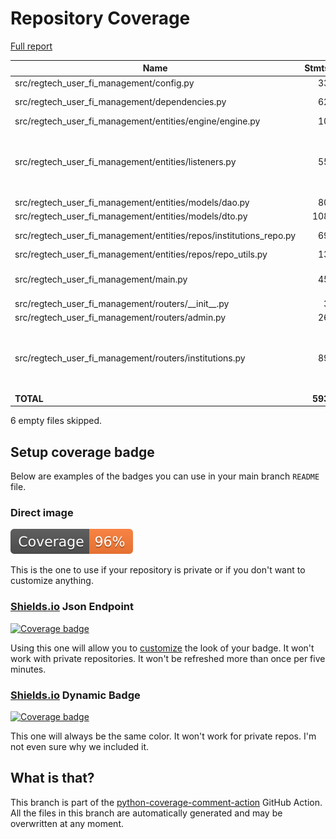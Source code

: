 # Repository Coverage

[Full report](https://htmlpreview.github.io/?https://github.com/cfpb/regtech-user-fi-management/blob/python-coverage-comment-action-data/htmlcov/index.html)

| Name                                                                   |    Stmts |     Miss |   Branch |   BrPart |   Cover |   Missing |
|----------------------------------------------------------------------- | -------: | -------: | -------: | -------: | ------: | --------: |
| src/regtech\_user\_fi\_management/config.py                            |       33 |        0 |        8 |        1 |     98% |    16->20 |
| src/regtech\_user\_fi\_management/dependencies.py                      |       62 |        2 |       26 |        3 |     94% |39, 47, 93->95 |
| src/regtech\_user\_fi\_management/entities/engine/engine.py            |       10 |        0 |        0 |        0 |    100% |           |
| src/regtech\_user\_fi\_management/entities/listeners.py                |       55 |        5 |       28 |        4 |     84% |18->13, 26->13, 40->33, 51->exit, 71-82 |
| src/regtech\_user\_fi\_management/entities/models/dao.py               |       80 |        0 |        2 |        0 |    100% |           |
| src/regtech\_user\_fi\_management/entities/models/dto.py               |      108 |        0 |       16 |        1 |     99% |    89->93 |
| src/regtech\_user\_fi\_management/entities/repos/institutions\_repo.py |       69 |        1 |       26 |        2 |     97% |84->88, 137 |
| src/regtech\_user\_fi\_management/entities/repos/repo\_utils.py        |       13 |        0 |        2 |        0 |    100% |           |
| src/regtech\_user\_fi\_management/main.py                              |       45 |       13 |        6 |        0 |     75% |25-29, 34-39, 53-54 |
| src/regtech\_user\_fi\_management/routers/\_\_init\_\_.py              |        3 |        0 |        0 |        0 |    100% |           |
| src/regtech\_user\_fi\_management/routers/admin.py                     |       26 |        0 |       20 |        0 |    100% |           |
| src/regtech\_user\_fi\_management/routers/institutions.py              |       89 |        0 |       88 |        3 |     98% |90->exit, 129->exit, 147->exit |
|                                                              **TOTAL** |  **593** |   **21** |  **222** |   **14** | **95%** |           |

6 empty files skipped.


## Setup coverage badge

Below are examples of the badges you can use in your main branch `README` file.

### Direct image

[![Coverage badge](https://raw.githubusercontent.com/cfpb/regtech-user-fi-management/python-coverage-comment-action-data/badge.svg)](https://htmlpreview.github.io/?https://github.com/cfpb/regtech-user-fi-management/blob/python-coverage-comment-action-data/htmlcov/index.html)

This is the one to use if your repository is private or if you don't want to customize anything.

### [Shields.io](https://shields.io) Json Endpoint

[![Coverage badge](https://img.shields.io/endpoint?url=https://raw.githubusercontent.com/cfpb/regtech-user-fi-management/python-coverage-comment-action-data/endpoint.json)](https://htmlpreview.github.io/?https://github.com/cfpb/regtech-user-fi-management/blob/python-coverage-comment-action-data/htmlcov/index.html)

Using this one will allow you to [customize](https://shields.io/endpoint) the look of your badge.
It won't work with private repositories. It won't be refreshed more than once per five minutes.

### [Shields.io](https://shields.io) Dynamic Badge

[![Coverage badge](https://img.shields.io/badge/dynamic/json?color=brightgreen&label=coverage&query=%24.message&url=https%3A%2F%2Fraw.githubusercontent.com%2Fcfpb%2Fregtech-user-fi-management%2Fpython-coverage-comment-action-data%2Fendpoint.json)](https://htmlpreview.github.io/?https://github.com/cfpb/regtech-user-fi-management/blob/python-coverage-comment-action-data/htmlcov/index.html)

This one will always be the same color. It won't work for private repos. I'm not even sure why we included it.

## What is that?

This branch is part of the
[python-coverage-comment-action](https://github.com/marketplace/actions/python-coverage-comment)
GitHub Action. All the files in this branch are automatically generated and may be
overwritten at any moment.